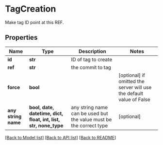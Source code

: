 # TagCreation

Make tag ID point at this REF.

## Properties
Name | Type | Description | Notes
------------ | ------------- | ------------- | -------------
**id** | **str** | ID of tag to create | 
**ref** | **str** | the commit to tag | 
**force** | **bool** |  | [optional]  if omitted the server will use the default value of False
**any string name** | **bool, date, datetime, dict, float, int, list, str, none_type** | any string name can be used but the value must be the correct type | [optional]

[[Back to Model list]](../README.md#documentation-for-models) [[Back to API list]](../README.md#documentation-for-api-endpoints) [[Back to README]](../README.md)


